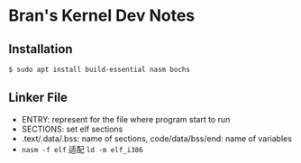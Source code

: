 # Bran's Kernel Dev Notes

## Installation

```sh
$ sudo apt install build-essential nasm bochs
```

## Linker File

*   ENTRY: represent for the file where program start to run
*   SECTIONS: set elf sections
*   .text/.data/.bss: name of sections, code/data/bss/end: name of variables
*   `nasm -f elf` 适配 `ld -m elf_i386`

